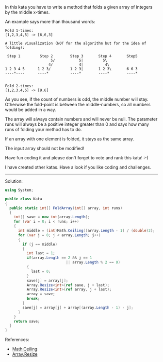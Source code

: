 In this kata you have to write a method that folds a given array of integers by the middle x-times.

An example says more than thousand words:
```
Fold 1-times:
[1,2,3,4,5] -> [6,6,3]

A little visualization (NOT for the algorithm but for the idea of folding):

 Step 1         Step 2        Step 3       Step 4       Step5
                     5/           5|         5\          
                    4/            4|          4\      
1 2 3 4 5      1 2 3/         1 2 3|       1 2 3\       6 6 3
----*----      ----*          ----*        ----*        ----*


Fold 2-times:
[1,2,3,4,5] -> [9,6]
```
As you see, if the count of numbers is odd, the middle number will stay. Otherwise the fold-point is between the middle-numbers, so all numbers would be added in a way.

The array will always contain numbers and will never be null. The parameter runs will always be a positive integer greater than 0 and says how many runs of folding your method has to do.

If an array with one element is folded, it stays as the same array.

The input array should not be modified!

Have fun coding it and please don't forget to vote and rank this kata! :-)

I have created other katas. Have a look if you like coding and challenges.
***
Solution:
```c#
using System;

public class Kata
{
  public static int[] FoldArray(int[] array, int runs)
  {
    int[] save = new int[array.Length];
    for (var i = 0; i < runs; i++)
    {
      int middle = (int)Math.Ceiling((array.Length - 1) / (double)2);
      for (var j = 0; j < array.Length; j++)
      {
        if (j == middle)
        {
          int last = 1;
          if(array.Length == 2 && j == 1
							|| array.Length % 2 == 0)
          {
            last = 0;
          }
          save[j] = array[j];
          Array.Resize<int>(ref save, j + last);
          Array.Resize<int>(ref array, j + last);
          array = save;
          break;
        }
        save[j] = array[j] + array[(array.Length - 1) - j];
      }
    }
    return save;
  }
}
```
References:
- [Math.Ceiling](https://learn.microsoft.com/en-us/dotnet/api/system.math.ceiling)
- [Array.Resize](https://learn.microsoft.com/en-us/dotnet/api/system.array.resize)
